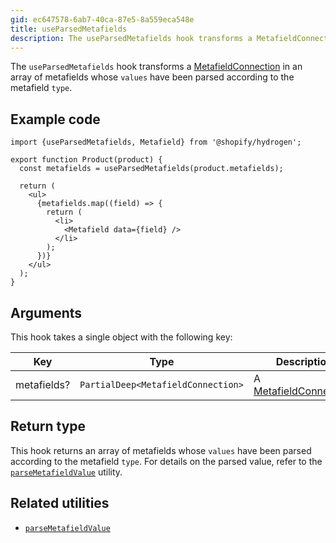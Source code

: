 ```yaml
---
gid: ec647578-6ab7-40ca-87e5-8a559eca548e
title: useParsedMetafields
description: The useParsedMetafields hook transforms a MetafieldConnection in an array of metafields whose values have been parsed according to the metafield type.
---
```


The `useParsedMetafields` hook transforms a [MetafieldConnection](https://shopify.dev/api/storefront/reference/common-objects/metafieldconnection)
in an array of metafields whose `values` have been parsed according to the metafield `type`.

## Example code

```tsx
import {useParsedMetafields, Metafield} from '@shopify/hydrogen';

export function Product(product) {
  const metafields = useParsedMetafields(product.metafields);

  return (
    <ul>
      {metafields.map((field) => {
        return (
          <li>
            <Metafield data={field} />
          </li>
        );
      })}
    </ul>
  );
}
```

## Arguments

This hook takes a single object with the following key:

| Key         | Type                                                  | Description                                                                                               |
| ----------- | ----------------------------------------------------- | --------------------------------------------------------------------------------------------------------- |
| metafields? | <code>PartialDeep&#60;MetafieldConnection&#62;</code> | A [MetafieldConnection](https://shopify.dev/api/storefront/reference/common-objects/metafieldconnection). |

## Return type

This hook returns an array of metafields whose `values` have been parsed according to the metafield `type`. For details on the parsed value, refer to the [`parseMetafieldValue`](https://shopify.dev/api/hydrogen/utilities/parsemetafieldvalue) utility.

## Related utilities

- [`parseMetafieldValue`](https://shopify.dev/api/hydrogen/utilities/parsemetafieldvalue)
